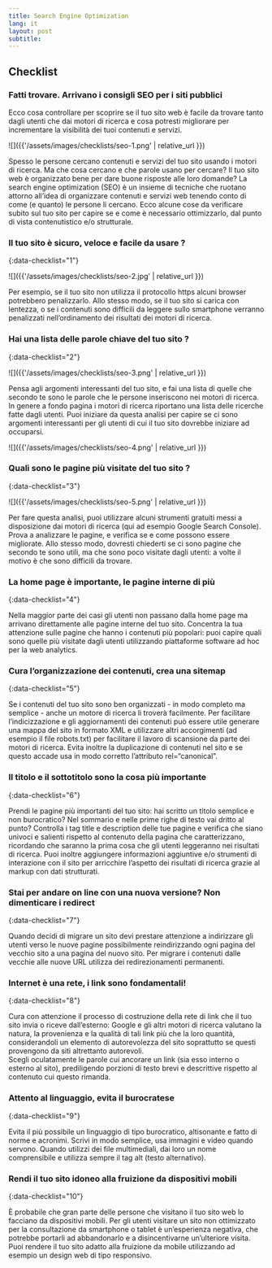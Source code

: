 ```yaml
---
title: Search Engine Optimization
lang: it
layout: post
subtitle:
---
```


## Checklist

### Fatti trovare. Arrivano i consigli SEO per i siti pubblici

Ecco cosa controllare per scoprire se il tuo sito web è facile da trovare tanto dagli utenti che dai motori di ricerca e cosa potresti migliorare per incrementare la visibilità dei tuoi contenuti e servizi.

![]({{'/assets/images/checklists/seo-1.png' | relative_url }})

Spesso le persone cercano contenuti e servizi del tuo sito usando i motori di ricerca. Ma che cosa cercano e che parole usano per cercare? Il tuo sito web è organizzato bene per dare buone risposte alle loro domande?
La search engine optimization (SEO) è un insieme di tecniche che ruotano attorno all’idea di organizzare contenuti e servizi web tenendo conto di come (e quanto) le persone li cercano. Ecco alcune cose da verificare subito sul tuo sito per capire se e come è necessario ottimizzarlo, dal punto di vista contenutistico e/o strutturale.  

### Il tuo sito è sicuro, veloce e facile da usare ?
{:data-checklist="1"}

![]({{'/assets/images/checklists/seo-2.jpg' | relative_url }})

Per esempio, se il tuo sito non utilizza il protocollo https alcuni browser potrebbero penalizzarlo. Allo stesso modo, se il tuo sito si carica con lentezza, o se i contenuti sono difficili da leggere sullo smartphone verranno penalizzati nell’ordinamento dei risultati dei motori di ricerca.

### Hai una lista delle parole chiave del tuo sito ?
{:data-checklist="2"}

![]({{'/assets/images/checklists/seo-3.png' | relative_url }})

Pensa agli argomenti interessanti del tuo sito, e fai una lista di quelle che secondo te sono le parole che le persone inseriscono nei motori di ricerca. In genere a fondo pagina i motori di ricerca riportano una lista delle ricerche fatte dagli utenti. Puoi iniziare da questa analisi per capire se ci sono argomenti interessanti per gli utenti di cui il tuo sito dovrebbe iniziare ad occuparsi.

![]({{'/assets/images/checklists/seo-4.png' | relative_url }})

### Quali sono le pagine più visitate del tuo sito ?
{:data-checklist="3"}

![]({{'/assets/images/checklists/seo-5.png' | relative_url }})

Per fare questa analisi, puoi utilizzare alcuni strumenti gratuiti messi a disposizione dai motori di ricerca (qui ad esempio Google Search Console). Prova a analizzare le pagine, e verifica se e come possono essere migliorate. Allo stesso modo, dovresti chiederti se ci sono pagine che secondo te sono utili, ma che sono poco visitate dagli utenti: a volte il motivo è che sono difficili da trovare.

### La home page è importante, le pagine interne di più
{:data-checklist="4"}

Nella maggior parte dei casi gli utenti non passano dalla home page ma arrivano direttamente alle pagine interne del tuo sito. Concentra la tua attenzione sulle pagine che hanno i contenuti più popolari: puoi capire quali sono quelle più visitate dagli utenti utilizzando piattaforme software ad hoc per la web analytics.

### Cura l’organizzazione dei contenuti, crea una sitemap
{:data-checklist="5"}

Se i contenuti del tuo sito sono ben organizzati - in modo completo ma semplice - anche un motore di ricerca li troverà facilmente. Per facilitare l’indicizzazione e gli aggiornamenti dei contenuti può essere utile generare una mappa del sito in formato XML e utilizzare altri accorgimenti (ad esempio il file robots.txt) per facilitare il lavoro di scansione da parte dei motori di ricerca.
Evita inoltre la duplicazione di contenuti nel sito e se questo accade usa in modo corretto l’attributo rel=“canonical”.

### Il titolo e il sottotitolo sono la cosa più importante
{:data-checklist="6"}

Prendi le pagine più importanti del tuo sito: hai scritto un titolo semplice e non burocratico? Nel sommario e nelle prime righe di testo vai dritto al punto? Controlla i tag title e description delle tue pagine e verifica che siano univoci e salienti rispetto al contenuto della pagina che caratterizzano, ricordando che saranno la prima cosa che gli utenti leggeranno nei risultati di ricerca. Puoi inoltre aggiungere informazioni aggiuntive e/o strumenti di interazione con il sito per arricchire l’aspetto  dei risultati di ricerca grazie al markup con dati strutturati.

### Stai per andare on line con una nuova versione? Non dimenticare i redirect
{:data-checklist="7"}

Quando decidi di migrare un sito devi prestare attenzione a indirizzare gli utenti verso le nuove pagine possibilmente reindirizzando ogni pagina del vecchio sito a una pagina del nuovo sito. Per migrare i contenuti dalle vecchie alle nuove URL utilizza dei redirezionamenti permanenti.  

### Internet è una rete, i link sono fondamentali!
{:data-checklist="8"}

Cura con attenzione il processo di costruzione della rete di link che il tuo sito invia o riceve dall’esterno: Google e gli altri motori di ricerca valutano la natura, la provenienza e la qualità di tali link più che la loro quantità, considerandoli un elemento di autorevolezza del sito soprattutto se questi provengono da siti altrettanto autorevoli.  
Scegli oculatamente le parole cui ancorare un link (sia esso interno o esterno al sito), prediligendo porzioni di testo brevi e descrittive rispetto al contenuto cui questo rimanda.

### Attento al linguaggio, evita il burocratese
{:data-checklist="9"}

Evita il più possibile un linguaggio di tipo burocratico, altisonante e fatto di norme e acronimi. Scrivi in modo semplice, usa immagini e video quando servono. Quando utilizzi dei file multimediali, dai loro un nome comprensibile e utilizza sempre il tag alt (testo alternativo).

### Rendi il tuo sito idoneo alla fruizione da dispositivi mobili
{:data-checklist="10"}

È probabile che gran parte delle persone che visitano il tuo sito web lo facciano da dispositivi mobili. Per gli utenti visitare un sito non ottimizzato per la consultazione da smartphone o tablet è un’esperienza negativa, che potrebbe portarli ad abbandonarlo e a disincentivarne un’ulteriore visita. Puoi rendere il tuo sito adatto alla fruizione da mobile utilizzando ad esempio un design web di tipo responsivo.

